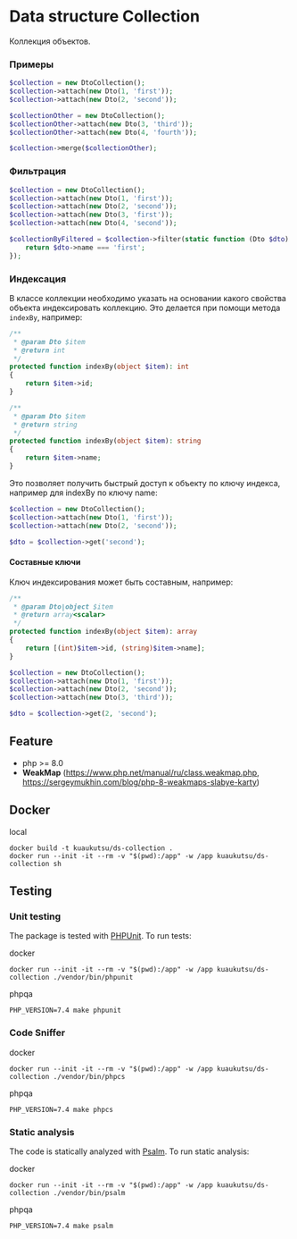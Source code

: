 # Data structure Collection

Коллекция объектов.

### Примеры

```php
$collection = new DtoCollection();
$collection->attach(new Dto(1, 'first'));
$collection->attach(new Dto(2, 'second'));

$collectionOther = new DtoCollection();
$collectionOther->attach(new Dto(3, 'third'));
$collectionOther->attach(new Dto(4, 'fourth'));

$collection->merge($collectionOther);
```

### Фильтрация

```php
$collection = new DtoCollection();
$collection->attach(new Dto(1, 'first'));
$collection->attach(new Dto(2, 'second'));
$collection->attach(new Dto(3, 'first'));
$collection->attach(new Dto(4, 'second'));

$collectionByFiltered = $collection->filter(static function (Dto $dto): bool {
    return $dto->name === 'first'; 
});
```

### Индексация

В классе коллекции необходимо указать на основании какого свойства объекта индексировать коллекцию. 
Это делается при помощи метода `indexBy`, например:

```php
/**
 * @param Dto $item
 * @return int
 */
protected function indexBy(object $item): int
{
    return $item->id;
}
```

```php
/**
 * @param Dto $item
 * @return string
 */
protected function indexBy(object $item): string
{
    return $item->name;
}
```

Это позволяет получить быстрый доступ к объекту по ключу индекса, например для indexBy по ключу name:

```php
$collection = new DtoCollection();
$collection->attach(new Dto(1, 'first'));
$collection->attach(new Dto(2, 'second'));

$dto = $collection->get('second');
```

#### Составные ключи

Ключ индексирования может быть составным, например:

```php
/**
 * @param Dto|object $item
 * @return array<scalar>
 */
protected function indexBy(object $item): array
{
    return [(int)$item->id, (string)$item->name];
}
```

```php
$collection = new DtoCollection();
$collection->attach(new Dto(1, 'first'));
$collection->attach(new Dto(2, 'second'));
$collection->attach(new Dto(3, 'third'));

$dto = $collection->get(2, 'second');
```

## Feature

- php >= 8.0
- **WeakMap** (https://www.php.net/manual/ru/class.weakmap.php, https://sergeymukhin.com/blog/php-8-weakmaps-slabye-karty)

## Docker

local

```shell
docker build -t kuaukutsu/ds-collection .
docker run --init -it --rm -v "$(pwd):/app" -w /app kuaukutsu/ds-collection sh
```

## Testing

### Unit testing

The package is tested with [PHPUnit](https://phpunit.de/). To run tests:

docker

```shell
docker run --init -it --rm -v "$(pwd):/app" -w /app kuaukutsu/ds-collection ./vendor/bin/phpunit 
```

phpqa

```shell
PHP_VERSION=7.4 make phpunit
```


### Code Sniffer

docker

```shell
docker run --init -it --rm -v "$(pwd):/app" -w /app kuaukutsu/ds-collection ./vendor/bin/phpcs 
```

phpqa

```shell
PHP_VERSION=7.4 make phpcs
```

### Static analysis

The code is statically analyzed with [Psalm](https://psalm.dev/). To run static analysis:

docker

```shell
docker run --init -it --rm -v "$(pwd):/app" -w /app kuaukutsu/ds-collection ./vendor/bin/psalm 
```

phpqa

```shell
PHP_VERSION=7.4 make psalm
```
